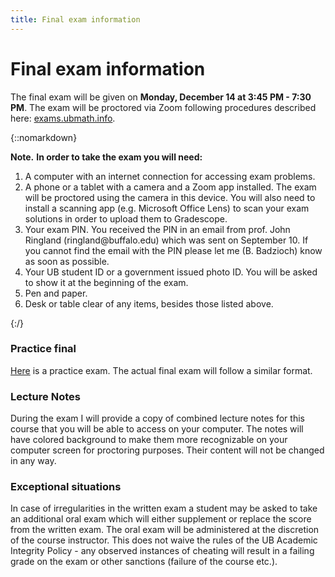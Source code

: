 ```yaml
---
title: Final exam information
---
```


# Final exam information

The final exam will be given on **Monday, December 14 at 3:45 PM - 7:30 PM**.
The exam will be proctored via Zoom following procedures described here:
[exams.ubmath.info](https://exams.ubmath.info). 

{::nomarkdown}
<div markdown="span" class="alert alert-info" role="alert">
<i class="fa fa-info-circle"></i> <b>Note.</b> 
<b>In order to take the exam you will need:</b>

<ol>
<li> A computer with an internet connection for accessing exam problems. </li>
<li> A phone or a tablet with a camera and a Zoom app installed. The exam will be proctored using the 
  camera in this device. You will also need to install a scanning app (e.g. Microsoft 
  Office Lens) to scan your exam solutions in order to upload them to Gradescope. </li>
<li> Your exam PIN. You received the PIN in an email from prof. John Ringland (ringland@buffalo.edu) 
  which was sent on September 10. If you cannot find the email with the PIN please let 
  me (B. Badzioch) know as soon as possible. </li>
<li> Your UB student ID or a government issued photo ID. You will be asked to show it at the beginning of 
the exam.</li>
<li> Pen and paper.</li>
<li> Desk or table clear of any items, besides those listed above.</li>

</ol>
</div>
{:/}

### Practice final

[Here](/assets/practice_final.pdf) is a practice exam. The actual final exam will follow a similar format. 

### Lecture Notes

During the exam I will provide a copy of combined lecture notes for this course 
that you will be able to access on your computer. The notes will have colored background to make them 
more recognizable on your computer screen for proctoring purposes. Their content will not be changed in any way.


### Exceptional situations

In case of irregularities in the written exam a student may be asked to take 
an additional oral exam which will either supplement or replace the score from the written exam. The oral 
exam will be administered at the discretion of the course instructor. This does not waive the rules of 
the UB Academic Integrity Policy - any observed instances of cheating will result in a failing grade 
on the exam or other sanctions (failure of the course etc.).





